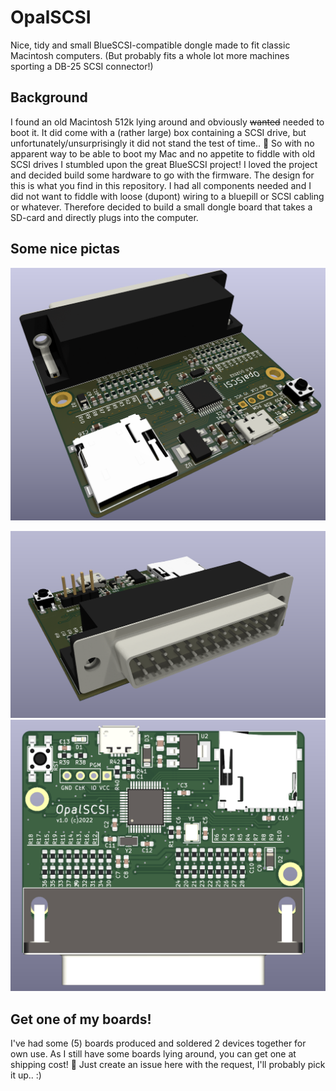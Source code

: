 # OpalSCSI

Nice, tidy and small BlueSCSI-compatible dongle made to fit classic Macintosh computers. (But probably fits a whole lot more machines sporting a DB-25 SCSI connector!)

## Background

I found an old Macintosh 512k lying around and obviously ~~wanted~~ needed to boot it. It did come with a (rather large) box containing a SCSI drive, but unfortunately/unsurprisingly it did not stand the test of time.. 🥹
So with no apparent way to be able to boot my Mac and no appetite to fiddle with old SCSI drives I stumbled upon the great BlueSCSI project! I loved the project and decided build some hardware to go with the firmware. The design for this is what you find in this repository.
I had all components needed and I did not want to fiddle with loose (dupont) wiring to a bluepill or SCSI cabling or whatever. Therefore decided to build a small dongle board that takes a SD-card and directly plugs into the computer.

## Some nice pictas

![PCB back](pictures/back.png)
<!-- ![PCB bottom_flat](pictures/bottom_flat.png) -->
<!-- ![PCB bottom_perspective](pictures/bottom_perspective.png) -->
![PCB front](pictures/front.png)
![PCB top_flat](pictures/top_flat.png)


## Get one of my boards!

I've had some (5) boards produced and soldered 2 devices together for own use. As I still have some boards lying around, you can get one at shipping cost! 🥳 Just create an issue here with the request, I'll probably pick it up.. :)
